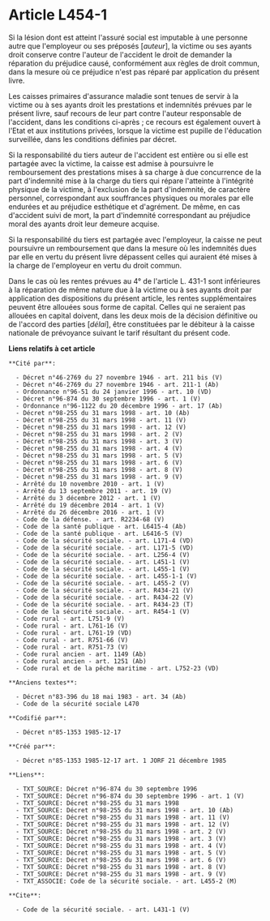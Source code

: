 # Article L454-1

Si la lésion dont est atteint l'assuré social est imputable à une personne autre que l'employeur ou ses préposés [*auteur*],
la victime ou ses ayants droit conserve contre l'auteur de l'accident le droit de demander la réparation du préjudice causé,
conformément aux règles de droit commun, dans la mesure où ce préjudice n'est pas réparé par application du présent livre. 

Les caisses primaires d'assurance maladie sont tenues de servir à la victime ou à ses ayants droit les prestations et
indemnités prévues par le présent livre, sauf recours de leur part contre l'auteur responsable de l'accident, dans les
conditions ci-après ; ce recours est également ouvert à l'Etat et aux institutions privées, lorsque la victime est pupille de
l'éducation surveillée, dans les conditions définies par décret. 

Si la responsabilité du tiers auteur de l'accident est entière ou si elle est partagée avec la victime, la caisse est admise
à poursuivre le remboursement des prestations mises à sa charge à due concurrence de la part d'indemnité mise à la charge du
tiers qui répare l'atteinte à l'intégrité physique de la victime, à l'exclusion de la part d'indemnité, de caractère
personnel, correspondant aux souffrances physiques ou morales par elle endurées et au préjudice esthétique et d'agrément. De
même, en cas d'accident suivi de mort, la part d'indemnité correspondant au préjudice moral des ayants droit leur demeure
acquise. 

Si la responsabilité du tiers est partagée avec l'employeur, la caisse ne peut poursuivre un remboursement que dans la mesure
où les indemnités dues par elle en vertu du présent livre dépassent celles qui auraient été mises à la charge de l'employeur
en vertu du droit commun. 

Dans le cas où les rentes prévues au 4° de l'article L. 431-1 sont inférieures à la réparation de même nature due à la
victime ou à ses ayants droit par application des dispositions du présent article, les rentes supplémentaires peuvent être
allouées sous forme de capital. Celles qui ne seraient pas allouées en capital doivent, dans les deux mois de la décision
définitive ou de l'accord des parties [*délai*], être constituées par le débiteur à la caisse nationale de prévoyance suivant
le tarif résultant du présent code.

**Liens relatifs à cet article**

	**Cité par**:

	  - Décret n°46-2769 du 27 novembre 1946 - art. 211 bis (V)
	  - Décret n°46-2769 du 27 novembre 1946 - art. 211-1 (Ab)
	  - Ordonnance n°96-51 du 24 janvier 1996 - art. 10 (VD)
	  - Décret n°96-874 du 30 septembre 1996 - art. 1 (V)
	  - Ordonnance n°96-1122 du 20 décembre 1996 - art. 17 (Ab)
	  - Décret n°98-255 du 31 mars 1998 - art. 10 (Ab)
	  - Décret n°98-255 du 31 mars 1998 - art. 11 (V)
	  - Décret n°98-255 du 31 mars 1998 - art. 12 (V)
	  - Décret n°98-255 du 31 mars 1998 - art. 2 (V)
	  - Décret n°98-255 du 31 mars 1998 - art. 3 (V)
	  - Décret n°98-255 du 31 mars 1998 - art. 4 (V)
	  - Décret n°98-255 du 31 mars 1998 - art. 5 (V)
	  - Décret n°98-255 du 31 mars 1998 - art. 6 (V)
	  - Décret n°98-255 du 31 mars 1998 - art. 8 (V)
	  - Décret n°98-255 du 31 mars 1998 - art. 9 (V)
	  - Arrêté du 10 novembre 2010 - art. 1 (V)
	  - Arrêté du 13 septembre 2011 - art. 19 (V)
	  - Arrêté du 3 décembre 2012 - art. 1 (V)
	  - Arrêté du 19 décembre 2014 - art. 1 (V)
	  - Arrêté du 26 décembre 2016 - art. 1 (V)
	  - Code de la défense. - art. R2234-68 (V)
	  - Code de la santé publique - art. L6415-4 (Ab)
	  - Code de la santé publique - art. L6416-5 (V)
	  - Code de la sécurité sociale. - art. L171-4 (VD)
	  - Code de la sécurité sociale. - art. L171-5 (VD)
	  - Code de la sécurité sociale. - art. L256-4 (V)
	  - Code de la sécurité sociale. - art. L451-1 (V)
	  - Code de la sécurité sociale. - art. L455-1 (V)
	  - Code de la sécurité sociale. - art. L455-1-1 (V)
	  - Code de la sécurité sociale. - art. L455-2 (V)
	  - Code de la sécurité sociale. - art. R434-21 (V)
	  - Code de la sécurité sociale. - art. R434-22 (V)
	  - Code de la sécurité sociale. - art. R434-23 (T)
	  - Code de la sécurité sociale. - art. R454-1 (V)
	  - Code rural - art. L751-9 (V)
	  - Code rural - art. L761-16 (V)
	  - Code rural - art. L761-19 (VD)
	  - Code rural - art. R751-66 (V)
	  - Code rural - art. R751-73 (V)
	  - Code rural ancien - art. 1149 (Ab)
	  - Code rural ancien - art. 1251 (Ab)
	  - Code rural et de la pêche maritime - art. L752-23 (VD)

	**Anciens textes**:

	  - Décret n°83-396 du 18 mai 1983 - art. 34 (Ab)
	  - Code de la sécurité sociale L470

	**Codifié par**:

	  - Décret n°85-1353 1985-12-17

	**Créé par**:

	  - Décret n°85-1353 1985-12-17 art. 1 JORF 21 décembre 1985

	**Liens**:

	  - TXT_SOURCE: Décret n°96-874 du 30 septembre 1996
	  - TXT_SOURCE: Décret n°96-874 du 30 septembre 1996 - art. 1 (V)
	  - TXT_SOURCE: Décret n°98-255 du 31 mars 1998
	  - TXT_SOURCE: Décret n°98-255 du 31 mars 1998 - art. 10 (Ab)
	  - TXT_SOURCE: Décret n°98-255 du 31 mars 1998 - art. 11 (V)
	  - TXT_SOURCE: Décret n°98-255 du 31 mars 1998 - art. 12 (V)
	  - TXT_SOURCE: Décret n°98-255 du 31 mars 1998 - art. 2 (V)
	  - TXT_SOURCE: Décret n°98-255 du 31 mars 1998 - art. 3 (V)
	  - TXT_SOURCE: Décret n°98-255 du 31 mars 1998 - art. 4 (V)
	  - TXT_SOURCE: Décret n°98-255 du 31 mars 1998 - art. 5 (V)
	  - TXT_SOURCE: Décret n°98-255 du 31 mars 1998 - art. 6 (V)
	  - TXT_SOURCE: Décret n°98-255 du 31 mars 1998 - art. 8 (V)
	  - TXT_SOURCE: Décret n°98-255 du 31 mars 1998 - art. 9 (V)
	  - TXT_ASSOCIE: Code de la sécurité sociale. - art. L455-2 (M)

	**Cite**:

	  - Code de la sécurité sociale. - art. L431-1 (V)
